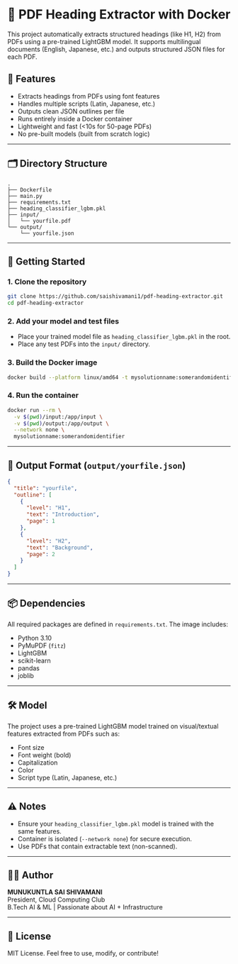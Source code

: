 # 📄 PDF Heading Extractor with Docker

This project automatically extracts structured headings (like H1, H2) from PDFs using a pre-trained LightGBM model. It supports multilingual documents (English, Japanese, etc.) and outputs structured JSON files for each PDF.

## 🧠 Features

- Extracts headings from PDFs using font features
- Handles multiple scripts (Latin, Japanese, etc.)
- Outputs clean JSON outlines per file
- Runs entirely inside a Docker container
- Lightweight and fast (<10s for 50-page PDFs)
- No pre-built models (built from scratch logic)

---

## 🗂 Directory Structure

```
.
├── Dockerfile
├── main.py
├── requirements.txt
├── heading_classifier_lgbm.pkl
├── input/
│   └── yourfile.pdf
└── output/
    └── yourfile.json
```

---

## 🚀 Getting Started

### 1. Clone the repository
```bash
git clone https://github.com/saishivamani1/pdf-heading-extractor.git
cd pdf-heading-extractor
```

### 2. Add your model and test files
- Place your trained model file as `heading_classifier_lgbm.pkl` in the root.
- Place any test PDFs into the `input/` directory.

### 3. Build the Docker image
```bash
docker build --platform linux/amd64 -t mysolutionname:somerandomidentifier .
```

### 4. Run the container
```bash
docker run --rm \
  -v $(pwd)/input:/app/input \
  -v $(pwd)/output:/app/output \
  --network none \
  mysolutionname:somerandomidentifier
```

---

## 🧾 Output Format (`output/yourfile.json`)

```json
{
  "title": "yourfile",
  "outline": [
    {
      "level": "H1",
      "text": "Introduction",
      "page": 1
    },
    {
      "level": "H2",
      "text": "Background",
      "page": 2
    }
  ]
}
```

---

## 📦 Dependencies

All required packages are defined in `requirements.txt`. The image includes:
- Python 3.10
- PyMuPDF (`fitz`)
- LightGBM
- scikit-learn
- pandas
- joblib

---

## 🛠️ Model

The project uses a pre-trained LightGBM model trained on visual/textual features extracted from PDFs such as:
- Font size
- Font weight (bold)
- Capitalization
- Color
- Script type (Latin, Japanese, etc.)

---

## ⚠️ Notes

- Ensure your `heading_classifier_lgbm.pkl` model is trained with the same features.
- Container is isolated (`--network none`) for secure execution.
- Use PDFs that contain extractable text (non-scanned).

---

## 👨‍💻 Author

**MUNUKUNTLA SAI SHIVAMANI**  
President, Cloud Computing Club  
B.Tech AI & ML | Passionate about AI + Infrastructure

---

## 📄 License

MIT License. Feel free to use, modify, or contribute!
